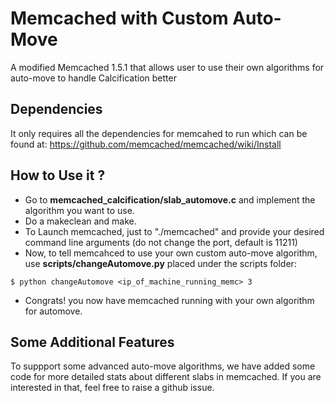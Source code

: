 # Memcached with Custom Auto-Move
A modified Memcached 1.5.1 that allows user to use their own algorithms for auto-move to handle Calcification better 

## Dependencies
It only requires all the dependencies for memcahed to run which can be found at: https://github.com/memcached/memcached/wiki/Install 

## How to Use it ?
- Go to **memcached_calcification/slab_automove.c** and implement the algorithm you want to use. 
- Do a makeclean and make.
- To Launch memcached, just to "./memcached" and provide your desired command line arguments (do not change the port, default is 11211)
- Now, to tell memcahced to use your own custom auto-move algorithm, use **scripts/changeAutomove.py** placed under the scripts folder:  
```
$ python changeAutomove <ip_of_machine_running_memc> 3
```
- Congrats! you now have memcached running with your own algorithm for automove.

## Some Additional Features
To suppport some advanced auto-move algorithms, we have added some code for more detailed stats about different slabs in memcached. If you are interested in that, feel free to raise a github issue.


